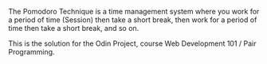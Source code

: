 The Pomodoro Technique is a time management system where you work for a period of time (Session) then take a short break, then work for a period of time then take a short break, and so on.

This is the solution for the Odin Project, course Web Development 101 / Pair Programming.
